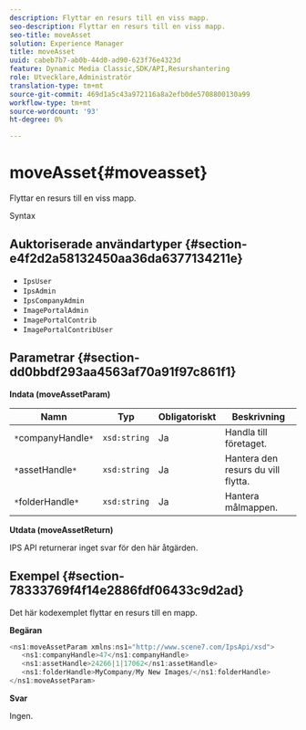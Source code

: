 ```yaml
---
description: Flyttar en resurs till en viss mapp.
seo-description: Flyttar en resurs till en viss mapp.
seo-title: moveAsset
solution: Experience Manager
title: moveAsset
uuid: cabeb7b7-ab0b-44d0-ad90-623f76e4323d
feature: Dynamic Media Classic,SDK/API,Resurshantering
role: Utvecklare,Administratör
translation-type: tm+mt
source-git-commit: 469d1a5c43a972116a8a2efb0de5708800130a99
workflow-type: tm+mt
source-wordcount: '93'
ht-degree: 0%

---
```



# moveAsset{#moveasset}

Flyttar en resurs till en viss mapp.

Syntax

## Auktoriserade användartyper {#section-e4f2d2a58132450aa36da6377134211e}

* `IpsUser`
* `IpsAdmin`
* `IpsCompanyAdmin`
* `ImagePortalAdmin`
* `ImagePortalContrib`
* `ImagePortalContribUser`

## Parametrar {#section-dd0bbdf293aa4563af70a91f97c861f1}

**Indata (moveAssetParam)**

| Namn | Typ | Obligatoriskt | Beskrivning |
|---|---|---|---|
| `*`companyHandle`*` | `xsd:string` | Ja | Handla till företaget. |
| `*`assetHandle`*` | `xsd:string` | Ja | Hantera den resurs du vill flytta. |
| `*`folderHandle`*` | `xsd:string` | Ja | Hantera målmappen. |

**Utdata (moveAssetReturn)**

IPS API returnerar inget svar för den här åtgärden.

## Exempel {#section-78333769f4f14e2886fdf06433c9d2ad}

Det här kodexemplet flyttar en resurs till en mapp.

**Begäran**

```java
<ns1:moveAssetParam xmlns:ns1="http://www.scene7.com/IpsApi/xsd">
   <ns1:companyHandle>47</ns1:companyHandle>
   <ns1:assetHandle>24266|1|17062</ns1:assetHandle>
   <ns1:folderHandle>MyCompany/My New Images/</ns1:folderHandle>
</ns1:moveAssetParam>
```

**Svar**

Ingen.
